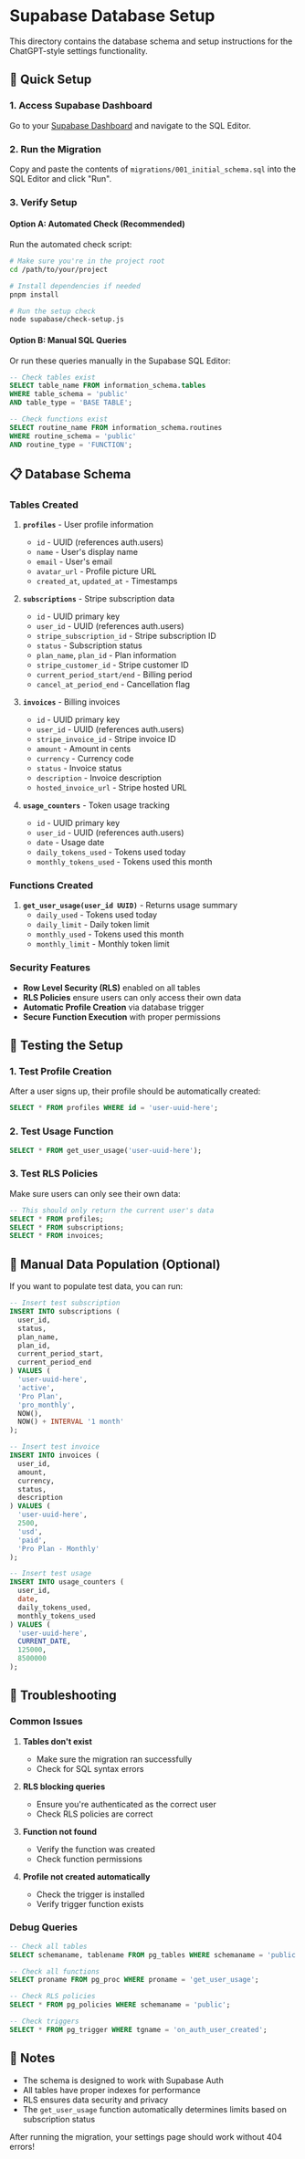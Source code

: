 # Supabase Database Setup

This directory contains the database schema and setup instructions for the ChatGPT-style settings functionality.

## 🚀 Quick Setup

### 1. Access Supabase Dashboard

Go to your [Supabase Dashboard](https://supabase.com/dashboard/project/ceknhjikfujzauesszis) and navigate to the SQL Editor.

### 2. Run the Migration

Copy and paste the contents of `migrations/001_initial_schema.sql` into the SQL Editor and click "Run".

### 3. Verify Setup

#### Option A: Automated Check (Recommended)

Run the automated check script:

```bash
# Make sure you're in the project root
cd /path/to/your/project

# Install dependencies if needed
pnpm install

# Run the setup check
node supabase/check-setup.js
```

#### Option B: Manual SQL Queries

Or run these queries manually in the Supabase SQL Editor:

```sql
-- Check tables exist
SELECT table_name FROM information_schema.tables
WHERE table_schema = 'public'
AND table_type = 'BASE TABLE';

-- Check functions exist
SELECT routine_name FROM information_schema.routines
WHERE routine_schema = 'public'
AND routine_type = 'FUNCTION';
```

## 📋 Database Schema

### Tables Created

1. **`profiles`** - User profile information
   - `id` - UUID (references auth.users)
   - `name` - User's display name
   - `email` - User's email
   - `avatar_url` - Profile picture URL
   - `created_at`, `updated_at` - Timestamps

2. **`subscriptions`** - Stripe subscription data
   - `id` - UUID primary key
   - `user_id` - UUID (references auth.users)
   - `stripe_subscription_id` - Stripe subscription ID
   - `status` - Subscription status
   - `plan_name`, `plan_id` - Plan information
   - `stripe_customer_id` - Stripe customer ID
   - `current_period_start/end` - Billing period
   - `cancel_at_period_end` - Cancellation flag

3. **`invoices`** - Billing invoices
   - `id` - UUID primary key
   - `user_id` - UUID (references auth.users)
   - `stripe_invoice_id` - Stripe invoice ID
   - `amount` - Amount in cents
   - `currency` - Currency code
   - `status` - Invoice status
   - `description` - Invoice description
   - `hosted_invoice_url` - Stripe hosted URL

4. **`usage_counters`** - Token usage tracking
   - `id` - UUID primary key
   - `user_id` - UUID (references auth.users)
   - `date` - Usage date
   - `daily_tokens_used` - Tokens used today
   - `monthly_tokens_used` - Tokens used this month

### Functions Created

1. **`get_user_usage(user_id UUID)`** - Returns usage summary
   - `daily_used` - Tokens used today
   - `daily_limit` - Daily token limit
   - `monthly_used` - Tokens used this month
   - `monthly_limit` - Monthly token limit

### Security Features

- **Row Level Security (RLS)** enabled on all tables
- **RLS Policies** ensure users can only access their own data
- **Automatic Profile Creation** via database trigger
- **Secure Function Execution** with proper permissions

## 🧪 Testing the Setup

### 1. Test Profile Creation

After a user signs up, their profile should be automatically created:

```sql
SELECT * FROM profiles WHERE id = 'user-uuid-here';
```

### 2. Test Usage Function

```sql
SELECT * FROM get_user_usage('user-uuid-here');
```

### 3. Test RLS Policies

Make sure users can only see their own data:

```sql
-- This should only return the current user's data
SELECT * FROM profiles;
SELECT * FROM subscriptions;
SELECT * FROM invoices;
```

## 🔧 Manual Data Population (Optional)

If you want to populate test data, you can run:

```sql
-- Insert test subscription
INSERT INTO subscriptions (
  user_id,
  status,
  plan_name,
  plan_id,
  current_period_start,
  current_period_end
) VALUES (
  'user-uuid-here',
  'active',
  'Pro Plan',
  'pro_monthly',
  NOW(),
  NOW() + INTERVAL '1 month'
);

-- Insert test invoice
INSERT INTO invoices (
  user_id,
  amount,
  currency,
  status,
  description
) VALUES (
  'user-uuid-here',
  2500,
  'usd',
  'paid',
  'Pro Plan - Monthly'
);

-- Insert test usage
INSERT INTO usage_counters (
  user_id,
  date,
  daily_tokens_used,
  monthly_tokens_used
) VALUES (
  'user-uuid-here',
  CURRENT_DATE,
  125000,
  8500000
);
```

## 🚨 Troubleshooting

### Common Issues

1. **Tables don't exist**
   - Make sure the migration ran successfully
   - Check for SQL syntax errors

2. **RLS blocking queries**
   - Ensure you're authenticated as the correct user
   - Check RLS policies are correct

3. **Function not found**
   - Verify the function was created
   - Check function permissions

4. **Profile not created automatically**
   - Check the trigger is installed
   - Verify trigger function exists

### Debug Queries

```sql
-- Check all tables
SELECT schemaname, tablename FROM pg_tables WHERE schemaname = 'public';

-- Check all functions
SELECT proname FROM pg_proc WHERE proname = 'get_user_usage';

-- Check RLS policies
SELECT * FROM pg_policies WHERE schemaname = 'public';

-- Check triggers
SELECT * FROM pg_trigger WHERE tgname = 'on_auth_user_created';
```

## 📝 Notes

- The schema is designed to work with Supabase Auth
- All tables have proper indexes for performance
- RLS ensures data security and privacy
- The `get_user_usage` function automatically determines limits based on subscription status

After running the migration, your settings page should work without 404 errors!
